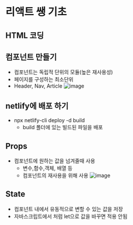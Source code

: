 # 리액트 쌩 기초

## HTML 코딩

## 컴포넌트 만들기
* 컴포넌트는 독립적 단위의 모듈(높은 재사용성)
* 페이지를 구성하는 최소단위
* Header, Nav, Article
![image](https://user-images.githubusercontent.com/116176170/215314584-bfddcdad-ed37-4523-85c5-695ac8fc7cd8.png)
## netlify에 배포 하기
* npx netlify-cli deploy -d build 
    * build 폴더에 있는 빌드된 파일을 배포

## Props
* 컴포넌트에 원하는 값을 넘겨줄때 사용
    * 변수,함수,객체, 배열 등
    * 컴포넌트의 재사용을 위해 사용
![image](https://user-images.githubusercontent.com/116176170/215315879-eab47c35-cd3c-49b5-a2f1-46d1079aec7a.png)

## State
* 컴포넌트 내에서 유동적으로 변할 수 있는 값을 저장
* 자바스크립트에서 처럼 let으로 값을 바꾸면 적용 안됨
